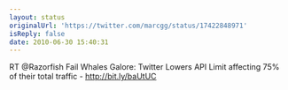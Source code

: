 ```yaml
---
layout: status
originalUrl: 'https://twitter.com/marcgg/status/17422848971'
isReply: false
date: 2010-06-30 15:40:31
---
```


RT @Razorfish Fail Whales Galore: Twitter Lowers API Limit affecting 75% of their total traffic - http://bit.ly/baUtUC
